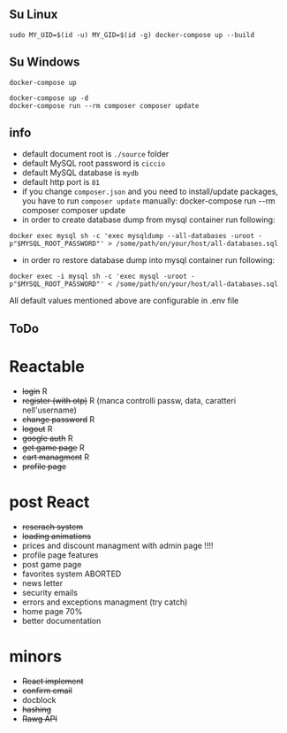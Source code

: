 ## Su Linux

`sudo MY_UID=$(id -u) MY_GID=$(id -g) docker-compose up --build`

## Su Windows

`docker-compose up`

```shell script
docker-compose up -d
docker-compose run --rm composer composer update
```

## info

- default document root is `./source` folder
- default MySQL root password is `ciccio`
- default MySQL database is `mydb`
- default http port is `81`
- if you change `composer.json` and you need to install/update packages, you have to run `composer update` manually: docker-compose run --rm composer composer update
- in order to create database dump from mysql container run following:

```shell script
docker exec mysql sh -c 'exec mysqldump --all-databases -uroot -p"$MYSQL_ROOT_PASSWORD"' > /some/path/on/your/host/all-databases.sql
```

- in order ro restore database dump into mysql container run following:

```shell script
docker exec -i mysql sh -c 'exec mysql -uroot -p"$MYSQL_ROOT_PASSWORD"' < /some/path/on/your/host/all-databases.sql
```

All default values mentioned above are configurable in .env file

## ToDo

# Reactable

- ~~login~~ R
- ~~register (with otp)~~ R (manca controlli passw, data, caratteri nell'username)
- ~~change password~~ R
- ~~logout~~ R
- ~~google auth~~ R
- ~~get game page~~ R
- ~~cart managment~~ R
- ~~profile page~~

# post React

- ~~reserach system~~
- ~~loading animations~~
- prices and discount managment with admin page !!!!
- profile page features
- post game page
- favorites system ABORTED
- news letter
- security emails
- errors and exceptions managment (try catch)
- home page 70%
- better documentation

# minors

- ~~React implement~~
- ~~confirm email~~
- docblock
- ~~hashing~~
- ~~Rawg API~~
